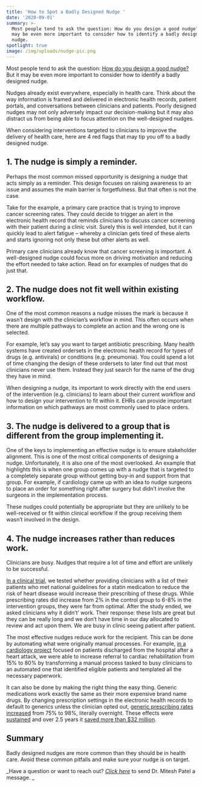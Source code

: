 ```yaml
---
title: 'How to Spot a Badly Designed Nudge '
date: '2020-09-01'
summary: >-
  Most people tend to ask the question: How do you design a good nudge? But it
  may be even more important to consider how to identify a badly designed
  nudge. 
spotlight: true
image: /img/uploads/nudge-pic.png
---
```

Most people tend to ask the question: [How do you design a good nudge?](https://journalofethics.ama-assn.org/article/designing-nudges-success-health-care/2020-09) But it may be even more important to consider how to identify a badly designed nudge.  

Nudges already exist everywhere, especially in health care. Think about the way information is framed and delivered in electronic health records, patient portals, and conversations between clinicians and patients.  Poorly designed nudges may not only adversely impact our decision-making but it may also distract us from being able to focus attention on the well-designed nudges. 

When considering interventions targeted to clinicians to improve the delivery of health care, here are 4 red flags that may tip you off to a badly designed nudge.

## 1. The nudge is simply a reminder.

Perhaps the most common missed opportunity is designing a nudge that acts simply as a reminder. This design focuses on raising awareness to an issue and assumes the main barrier is forgetfulness. But that often is not the case. 

Take for the example, a primary care practice that is trying to improve cancer screening rates. They could decide to trigger an alert in the electronic health record that reminds clinicians to discuss cancer screening with their patient during a clinic visit. Surely this is well intended, but it can quickly lead to alert fatigue – whereby a clinician gets tired of these alerts and starts ignoring not only these but other alerts as well. 

Primary care clinicians already know that cancer screening is important.  A well-designed nudge could focus more on driving motivation and reducing the effort needed to take action. Read on for examples of nudges that do just that.

## 2. The nudge does not fit well within existing workflow.

One of the most common reasons a nudge misses the mark is because it wasn’t design with the clinician’s workflow in mind. This often occurs when there are multiple pathways to complete an action and the wrong one is selected.  

For example, let’s say you want to target antibiotic prescribing.  Many health systems have created ordersets in the electronic health record for types of drugs (e.g. antivirals) or conditions (e.g. pneumonia). You could spend a lot of time changing the design of these ordersets to later find out that most clinicians never use them. Instead they just search for the name of the drug they have in mind. 

When designing a nudge, its important to work directly with the end users of the intervention (e.g. clinicians) to learn about their current workflow and how to design your intervention to fit within it. EHRs can provide important information on which pathways are most commonly used to place orders.

## 3. The nudge is delivered to a group that is different from the group implementing it.

One of the keys to implementing an effective nudge is to ensure stakeholder alignment.  This is one of the most critical components of designing a nudge.  Unfortunately, it is also one of the most overlooked.  An example that highlights this is when one group comes up with a nudge that is targeted to a completely separate group without getting buy-in and support from that group.  For example, if cardiology came up with an idea to nudge surgeons to place an order for something right after surgery but didn’t involve the surgeons in the implementation process. 

These nudges could potentially be appropriate but they are unlikely to be well-received or fit within clinical workflow if the group receiving them wasn’t involved in the design.  

## 4. The nudge increases rather than reduces work.

Clinicians are busy.  Nudges that require a lot of time and effort are unlikely to be successful. 

[In a clinical trial](https://jamanetwork.com/journals/jamanetworkopen/fullarticle/2688535), we tested whether providing clinicians with a list of their patients who met national guidelines for a statin medication to reduce the risk of heart disease would increase their prescribing of these drugs. While prescribing rates did increase from 2% in the control group to 6-8% in the intervention groups, they were far from optimal. After the study ended, we asked clinicians why it didn’t’ work.  Their response: these lists are great but they can be really long and we don’t have time in our day allocated to review and act upon them.  We are busy in clinic seeing patient after patient.

The most effective nudges reduce work for the recipient.  This can be done by automating what were originally manual processes.  For example, [in a cardiology project](https://jamanetwork.com/journals/jama/fullarticle/2738630) focused on patients discharged from the hospital after a heart attack, we were able to increase referral to cardiac rehabilitation from 15% to 80% by transforming a manual process tasked to busy clinicians to an automated one that identified eligible patients and templated all the necessary paperwork.

It can also be done by making the right thing the easy thing.  Generic medications work exactly the same as their more expensive brand name drugs. By changing prescription settings in the electronic health records to default to generics unless the clinician opted out, [generic prescribing rates increased](https://jamanetwork.com/journals/jamainternalmedicine/fullarticle/2520677) from 75% to 98%, literally overnight.  These effects were [sustained](https://link.springer.com/article/10.1007/s11606-018-4719-9) and over 2.5 years it [saved more than $32 million](https://freakonomics.com/podcast/nudge-london/).

## Summary

Badly designed nudges are more common than they should be in health care. Avoid these common pitfalls and make sure your nudge is on target.

_Have a question or want to reach out?  _[_Click here_](https://www.miteshspatel.com/contact/)_ to send Dr. Mitesh Patel a message.
_
